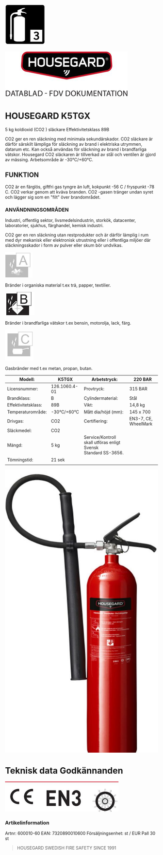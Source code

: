 ![](images/_page_0_Picture_0.jpeg)

![](images/_page_0_Picture_1.jpeg)

# HOUSEGARD K5TGX

5 kg koldioxid (CO2 ) släckare Effektivitetsklass 89B

CO2 ger en ren släckning med minimala sekundärskador. CO2 släckare är därför särskilt lämpliga för släckning av brand i elektriska utrymmen, datarum etc. Kan också användas för släckning av brand i brandfarliga vätskor. Housegard CO2 släckaren är tillverkad av stål och ventilen är gjord av mässing. Arbetsområde är -30°C/+60°C.

## FUNKTION

CO2 är en färglös, giftfri gas tyngre än luft, kokpunkt -56 C / fryspunkt -78 C. CO2 verkar genom att kväva branden. CO2 -gasen tränger undan syret och lägger sig som en "filt" över brandområdet.

### ANVÄNDNINGSOMRÅDEN

Industri, offentlig sektor, livsmedelsindustrin, storkök, datacenter, laboratorier, sjukhus, färghandel, kemisk industri.

CO2 ger en ren släckning utan restprodukter och är därför lämplig i rum med dyr mekanisk eller elektronisk utrustning eller i offentliga miljöer där släckningsskador i form av pulver eller skum bör undvikas.

![](images/_page_0_Picture_10.jpeg)

Bränder i organiska material t.ex trä, papper, textilier.

![](images/_page_0_Picture_12.jpeg)

Bränder i brandfarliga vätskor t.ex bensin, motorolja, lack, färg.

![](images/_page_0_Picture_14.jpeg)

Gasbränder med t.ex metan, propan, butan.

| Modell:             | K5TGX         | Arbetstryck:                                                      | 220 BAR              |
|---------------------|---------------|-------------------------------------------------------------------|----------------------|
| Licensnummer:       | 126.1060.4-01 | Provtryck:                                                        | 315 BAR              |
| Brandklass:         | B             | Cylindermaterial:                                                 | Stål                 |
| Effektivitetsklass: | 89B           | Vikt:                                                             | 14,8 kg              |
| Temperaturområde:   | -30°C/+60°C   | Mått dia/höjd (mm):                                               | 145 x 700            |
| Drivgas:            | CO2           | Certifiering:                                                     | EN3-7, CE, WheelMark |
| Släckmedel:         | CO2           |                                                                   |                      |
| Mängd:              | 5 kg          | Service/Kontroll skall utföras enligt Svensk<br>Standard SS-3656. |                      |
| Tömningstid:        | 21 sek        |                                                                   |                      |
|                     |               |                                                                   |                      |

![](images/_page_0_Picture_18.jpeg)

# Teknisk data Godkännanden

![](images/_page_0_Picture_20.jpeg)

### Artikelinformation

Artnr: 600010-60 EAN: 7320890010600 Försäljningsenhet: st / EUR Pall 30 st

> HOUSEGARD SWEDISH FIRE SAFETY SINCE 1991